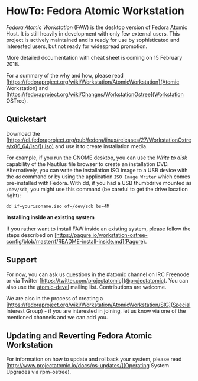 HowTo: Fedora Atomic Workstation
================================
*Fedora Atomic Workstation* (FAW) is the desktop version of Fedora Atomic Host. It is still heavily in development with only few external users. This project is actively maintained and is ready for use by sophisticated and interested users, but not ready for widespread promotion.

More detailed documentation with cheat sheet is coming on 15 February 2018.

For a summary of the why and how, please read [https://fedoraproject.org/wiki/Workstation/AtomicWorkstation](Atomic Workstation) and [https://fedoraproject.org/wiki/Changes/WorkstationOstree](Workstation OSTree).

## Quickstart

Download the [https://dl.fedoraproject.org/pub/fedora/linux/releases/27/WorkstationOstree/x86_64/iso/](.iso) and use it to create installation media.

For example, if you run the GNOME desktop, you can use the *Write to disk* capability of the Nautilus file browser to create an installation DVD. Alternatively, you can write the installation ISO image to a USB device with the `dd` command or by using the application `ISO Image Writer` which comes pre-installed with Fedora. With dd, if you had a USB thumbdrive mounted as `/dev/sdb`, you might use this command (be careful to get the drive location right):

```
dd if=yourisoname.iso of=/dev/sdb bs=4M
```

**Installing inside an existing system**

If you rather want to install FAW inside an existing system, please follow the steps described on [https://pagure.io/workstation-ostree-config/blob/master/f/README-install-inside.md](Pagure).

## Support

For now, you can ask us questions in the #atomic channel on IRC Freenode or via Twitter [https://twitter.com/projectatomic](@projectatomic). You can also use the [atomic-devel](https://lists.projectatomic.io/mailman/listinfo/atomic-devel) mailing list. Contributions are welcome.

We are also in the process of creating a [https://fedoraproject.org/wiki/Workstation/AtomicWorkstation/SIG](Special Interest Group) - if you are interested in joining, let us know via one of the mentioned channels and we can add you.

## Updating and Reverting Fedora Atomic Workstation

For information on how to update and rollback your system, please read [http://www.projectatomic.io/docs/os-updates/](Operating System Upgrades via rpm-ostree).
